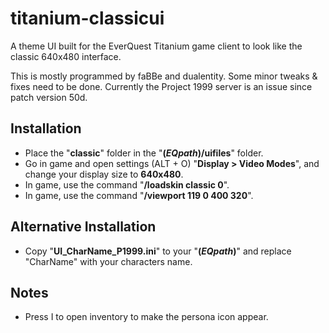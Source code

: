 # titanium-classicui

A theme UI built for the EverQuest Titanium game client to look like the classic 640x480 interface.

This is mostly programmed by faBBe and dualentity. Some minor tweaks & fixes need to be done. Currently the Project 1999 server is an issue since patch version 50d.

## Installation

- Place the "__classic__" folder in the "__(_EQpath_)/uifiles__" folder.
- Go in game and open settings (ALT + O) "__Display > Video Modes__", and change your display size to __640x480__.
- In game, use the command "__/loadskin classic 0__".
- In game, use the command "__/viewport 119 0 400 320__".

## Alternative Installation

- Copy "__UI_CharName_P1999.ini__" to your "__(_EQpath_)__" and replace "CharName" with your characters name.

## Notes

- Press I to open inventory to make the persona icon appear.